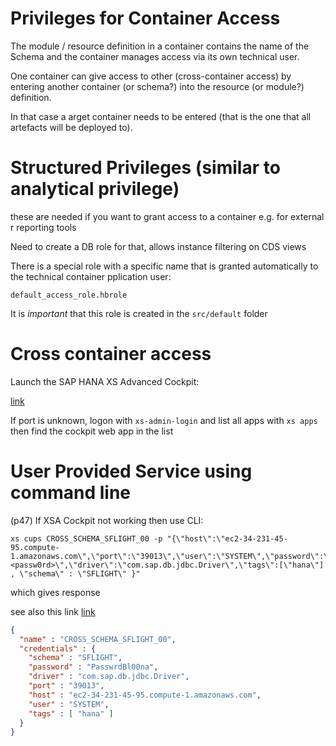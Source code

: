 # Privileges for Container Access

The module / resource definition in a container contains the name of the 
Schema and the container manages access via its own technical user.

One container can give access to other (cross-container access) by entering
another container (or schema?) into the resource (or module?) definition.

In that case a arget container needs to be entered (that is the one that all artefacts will
be deployed to).

# Structured Privileges (similar to analytical privilege)
these are needed if you want to grant access to a container e.g. for external r
reporting tools

Need to create a DB role for that, allows instance filtering on CDS views

There is a special role with a specific name that is granted automatically to 
the technical container pplication user:

`default_access_role.hbrole`

It is *important* that this role is created in the `src/default` folder

# Cross container access

Launch the SAP HANA XS Advanced Cockpit:

[link](https://ec2-34-231-45-95.compute-1.amazonaws.com:51041)

If port is unknown, logon with `xs-admin-login` and list all apps with `xs apps`
then find the cockpit web app in the list

# User Provided Service using command line
(p47)
If XSA Cockpit not working then use CLI:

```
xs cups CROSS_SCHEMA_SFLIGHT_00 -p "{\"host\":\"ec2-34-231-45-95.compute-1.amazonaws.com\",\"port\":\"39013\",\"user\":\"SYSTEM\",\"password\":\"<passw0rd>\",\"driver\":\"com.sap.db.jdbc.Driver\",\"tags\":[\"hana\"] , \"schema\" : \"SFLIGHT\" }"
```

which gives response

see also this link [link](https://github.com/SAPDocuments/Tutorials/blob/master/tutorials/xsa-create-user-provided-anonymous-service/xsa-create-user-provided-anonymous-service.md)

```json
{
  "name" : "CROSS_SCHEMA_SFLIGHT_00",
  "credentials" : {
    "schema" : "SFLIGHT",
    "password" : "PasswrdBl00na",
    "driver" : "com.sap.db.jdbc.Driver",
    "port" : "39013",
    "host" : "ec2-34-231-45-95.compute-1.amazonaws.com",
    "user" : "SYSTEM",
    "tags" : [ "hana" ]
  }
}
```
